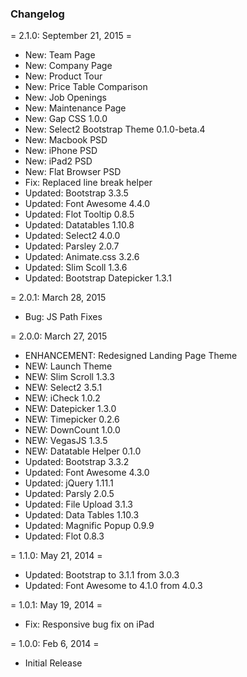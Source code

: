 ### Changelog

= 2.1.0: September 21, 2015 =
* New: Team Page
* New: Company Page
* New: Product Tour
* New: Price Table Comparison
* New: Job Openings
* New: Maintenance Page
* New: Gap CSS 1.0.0
* New: Select2 Bootstrap Theme 0.1.0-beta.4
* New: Macbook PSD
* New: iPhone PSD
* New: iPad2 PSD
* New: Flat Browser PSD
* Fix: Replaced line break helper
* Updated: Bootstrap 3.3.5
* Updated: Font Awesome 4.4.0
* Updated: Flot Tooltip 0.8.5
* Updated: Datatables 1.10.8
* Updated: Select2 4.0.0
* Updated: Parsley 2.0.7
* Updated: Animate.css 3.2.6
* Updated: Slim Scoll 1.3.6
* Updated: Bootstrap Datepicker 1.3.1

= 2.0.1: March 28, 2015

* Bug: JS Path Fixes

= 2.0.0: March 27, 2015

* ENHANCEMENT: Redesigned Landing Page Theme
* NEW: Launch Theme
* NEW: Slim Scroll 1.3.3
* NEW: Select2 3.5.1
* NEW: iCheck 1.0.2
* NEW: Datepicker 1.3.0
* NEW: Timepicker 0.2.6
* NEW: DownCount 1.0.0
* NEW: VegasJS 1.3.5
* NEW: Datatable Helper 0.1.0
* Updated: Bootstrap 3.3.2
* Updated: Font Awesome 4.3.0
* Updated: jQuery 1.11.1
* Updated: Parsly 2.0.5
* Updated: File Upload 3.1.3
* Updated: Data Tables 1.10.3
* Updated: Magnific Popup 0.9.9
* Updated: Flot 0.8.3

= 1.1.0: May 21, 2014 =

* Updated: Bootstrap to 3.1.1 from 3.0.3
* Updated: Font Awesome to 4.1.0 from 4.0.3

= 1.0.1: May 19, 2014 =

* Fix: Responsive bug fix on iPad

= 1.0.0: Feb 6, 2014 =

* Initial Release
